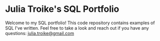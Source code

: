 # Julia Troike's SQL Portfolio
Welcome to my SQL portfolio! This code repository contains examples of SQL I've written. Feel free to take a look and reach out if you have any questions: julia.troike@gmail.com
